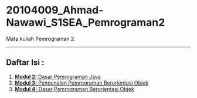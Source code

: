 # 20104009_Ahmad-Nawawi_S1SEA_Pemrograman2
Mata kuliah Pemrograman 2

---

## Daftar Isi :
1. [**Modul 2:** Dasar Pemrograman Java](https://github.com/ahmadmcer/20104009_Ahmad-Nawawi_S1SEA_Pemrograman2/tree/modul2)
2. [**Modul 3:** Pengenalan Pemrograman Berorientasi Objek](https://github.com/ahmadmcer/20104009_Ahmad-Nawawi_S1SEA_Pemrograman2/tree/modul3)
3. [**Modul 4:** Dasar Pemrograman Berorientasi Objek](https://github.com/ahmadmcer/20104009_Ahmad-Nawawi_S1SEA_Pemrograman2/tree/modul4)
